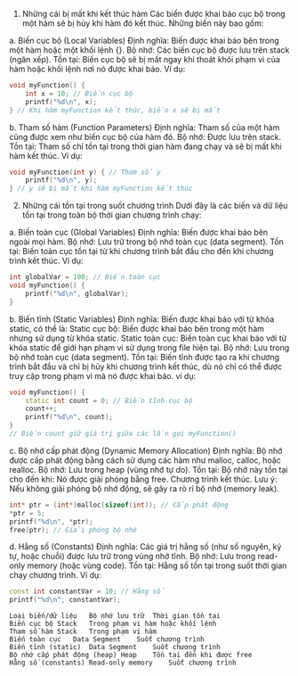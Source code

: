 1. Những cái bị mất khi kết thúc hàm
Các biến được khai báo cục bộ trong một hàm sẽ bị hủy khi hàm đó kết thúc. Những biến này bao gồm:

a. Biến cục bộ (Local Variables)
Định nghĩa: Biến được khai báo bên trong một hàm hoặc một khối lệnh {}.
Bộ nhớ: Các biến cục bộ được lưu trên stack (ngăn xếp).
Tồn tại: Biến cục bộ sẽ bị mất ngay khi thoát khỏi phạm vi của hàm hoặc khối lệnh nơi nó được khai báo.
Ví dụ:
```cpp
void myFunction() {
    int x = 10; // Biến cục bộ
    printf("%d\n", x);
} // Khi hàm myFunction kết thúc, biến x sẽ bị mất
```
b. Tham số hàm (Function Parameters)
Định nghĩa: Tham số của một hàm cũng được xem như biến cục bộ của hàm đó.
Bộ nhớ: Được lưu trên stack.
Tồn tại: Tham số chỉ tồn tại trong thời gian hàm đang chạy và sẽ bị mất khi hàm kết thúc.
Ví dụ:
```cpp
void myFunction(int y) { // Tham số y
    printf("%d\n", y);
} // y sẽ bị mất khi hàm myFunction kết thúc
```
2. Những cái tồn tại trong suốt chương trình
Dưới đây là các biến và dữ liệu tồn tại trong toàn bộ thời gian chương trình chạy:

a. Biến toàn cục (Global Variables)
Định nghĩa: Biến được khai báo bên ngoài mọi hàm.
Bộ nhớ: Lưu trữ trong bộ nhớ toàn cục (data segment).
Tồn tại: Biến toàn cục tồn tại từ khi chương trình bắt đầu cho đến khi chương trình kết thúc.
Ví dụ:
```cpp
int globalVar = 100; // Biến toàn cục
void myFunction() {
    printf("%d\n", globalVar);
}
```
b. Biến tĩnh (Static Variables)
Định nghĩa: Biến được khai báo với từ khóa static, có thể là:
Static cục bộ: Biến được khai báo bên trong một hàm nhưng sử dụng từ khóa static.
Static toàn cục: Biến toàn cục khai báo với từ khóa static để giới hạn phạm vi sử dụng trong file hiện tại.
Bộ nhớ: Lưu trong bộ nhớ toàn cục (data segment).
Tồn tại: Biến tĩnh được tạo ra khi chương trình bắt đầu và chỉ bị hủy khi chương trình kết thúc, dù nó chỉ có thể được truy cập trong phạm vi mà nó được khai báo.
ví dụ:
```cpp
void myFunction() {
    static int count = 0; // Biến tĩnh cục bộ
    count++;
    printf("%d\n", count);
}
// Biến count giữ giá trị giữa các lần gọi myFunction()
```
c. Bộ nhớ cấp phát động (Dynamic Memory Allocation)
Định nghĩa: Bộ nhớ được cấp phát động bằng cách sử dụng các hàm như malloc, calloc, hoặc realloc.
Bộ nhớ: Lưu trong heap (vùng nhớ tự do).
Tồn tại: Bộ nhớ này tồn tại cho đến khi:
Nó được giải phóng bằng free.
Chương trình kết thúc.
Lưu ý: Nếu không giải phóng bộ nhớ động, sẽ gây ra rò rỉ bộ nhớ (memory leak).
```cpp
int* ptr = (int*)malloc(sizeof(int)); // Cấp phát động
*ptr = 5;
printf("%d\n", *ptr);
free(ptr); // Giải phóng bộ nhớ
```
d. Hằng số (Constants)
Định nghĩa: Các giá trị hằng số (như số nguyên, ký tự, hoặc chuỗi) được lưu trữ trong vùng nhớ tĩnh.
Bộ nhớ: Lưu trong read-only memory (hoặc vùng code).
Tồn tại: Hằng số tồn tại trong suốt thời gian chạy chương trình.
Ví dụ:
```cpp
const int constantVar = 10; // Hằng số
printf("%d\n", constantVar);
```
```
Loại biến/dữ liệu	Bộ nhớ lưu trữ	Thời gian tồn tại
Biến cục bộ	Stack	Trong phạm vi hàm hoặc khối lệnh
Tham số hàm	Stack	Trong phạm vi hàm
Biến toàn cục	Data Segment	Suốt chương trình
Biến tĩnh (static)	Data Segment	Suốt chương trình
Bộ nhớ cấp phát động (heap)	Heap	Tồn tại đến khi được free
Hằng số (constants)	Read-only memory	Suốt chương trình
```



